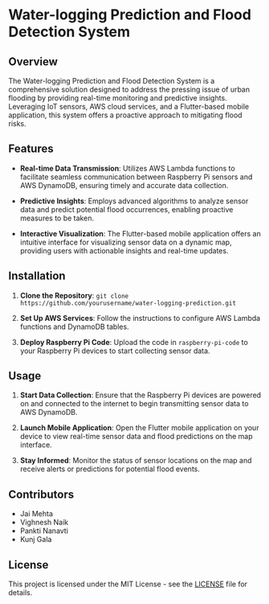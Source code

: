 # Water-logging Prediction and Flood Detection System

## Overview

The Water-logging Prediction and Flood Detection System is a comprehensive solution designed to address the pressing issue of urban flooding by providing real-time monitoring and predictive insights. Leveraging IoT sensors, AWS cloud services, and a Flutter-based mobile application, this system offers a proactive approach to mitigating flood risks.

## Features

- **Real-time Data Transmission**: Utilizes AWS Lambda functions to facilitate seamless communication between Raspberry Pi sensors and AWS DynamoDB, ensuring timely and accurate data collection.
  
- **Predictive Insights**: Employs advanced algorithms to analyze sensor data and predict potential flood occurrences, enabling proactive measures to be taken.
  
- **Interactive Visualization**: The Flutter-based mobile application offers an intuitive interface for visualizing sensor data on a dynamic map, providing users with actionable insights and real-time updates.

## Installation

1. **Clone the Repository**: `git clone https://github.com/yourusername/water-logging-prediction.git`
   
2. **Set Up AWS Services**: Follow the instructions to configure AWS Lambda functions and DynamoDB tables.
   
3. **Deploy Raspberry Pi Code**: Upload the code in `raspberry-pi-code` to your Raspberry Pi devices to start collecting sensor data.

## Usage

1. **Start Data Collection**: Ensure that the Raspberry Pi devices are powered on and connected to the internet to begin transmitting sensor data to AWS DynamoDB.
   
2. **Launch Mobile Application**: Open the Flutter mobile application on your device to view real-time sensor data and flood predictions on the map interface.
   
3. **Stay Informed**: Monitor the status of sensor locations on the map and receive alerts or predictions for potential flood events.

## Contributors

- Jai Mehta
- Vighnesh Naik
- Pankti Nanavti
- Kunj Gala

## License

This project is licensed under the MIT License - see the [LICENSE](LICENSE) file for details.
